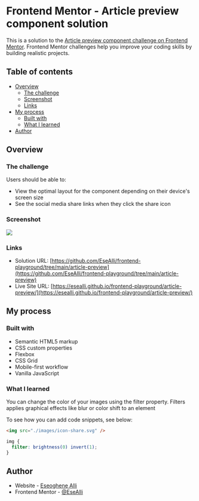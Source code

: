 # Frontend Mentor - Article preview component solution

This is a solution to the [Article preview component challenge on Frontend Mentor](https://www.frontendmentor.io/challenges/article-preview-component-dYBN_pYFT). Frontend Mentor challenges help you improve your coding skills by building realistic projects.

## Table of contents

- [Overview](#overview)
  - [The challenge](#the-challenge)
  - [Screenshot](#screenshot)
  - [Links](#links)
- [My process](#my-process)
  - [Built with](#built-with)
  - [What I learned](#what-i-learned)
- [Author](#author)

## Overview

### The challenge

Users should be able to:

- View the optimal layout for the component depending on their device's screen size
- See the social media share links when they click the share icon

### Screenshot

![](./screenshot.jpg)

### Links

- Solution URL: [https://github.com/EseAlli/frontend-playground/tree/main/article-preview](https://github.com/EseAlli/frontend-playground/tree/main/article-preview)
- Live Site URL: [https://esealli.github.io/frontend-playground/article-preview/](https://esealli.github.io/frontend-playground/article-preview/)

## My process

### Built with

- Semantic HTML5 markup
- CSS custom properties
- Flexbox
- CSS Grid
- Mobile-first workflow
- Vanilla JavaScript

### What I learned

You can change the color of your images using the filter property. Filters applies graphical effects like blur or color shift to an element

To see how you can add code snippets, see below:

```html
<img src="./images/icon-share.svg" />
```

```css
img {
  filter: brightness(0) invert(1);
}
```

## Author

- Website - [Eseoghene Alli](https://esealli.github.io/)
- Frontend Mentor - [@EseAlli](https://www.frontendmentor.io/profile/EseAlli)
